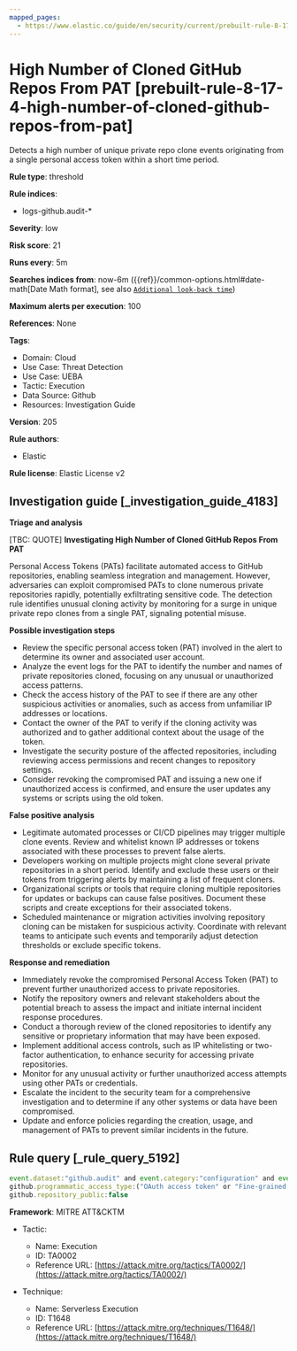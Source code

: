 ```yaml
---
mapped_pages:
  - https://www.elastic.co/guide/en/security/current/prebuilt-rule-8-17-4-high-number-of-cloned-github-repos-from-pat.html
---
```


# High Number of Cloned GitHub Repos From PAT [prebuilt-rule-8-17-4-high-number-of-cloned-github-repos-from-pat]

Detects a high number of unique private repo clone events originating from a single personal access token within a short time period.

**Rule type**: threshold

**Rule indices**:

* logs-github.audit-*

**Severity**: low

**Risk score**: 21

**Runs every**: 5m

**Searches indices from**: now-6m ({{ref}}/common-options.html#date-math[Date Math format], see also [`Additional look-back time`](docs-content://solutions/security/detect-and-alert/create-detection-rule.md#rule-schedule))

**Maximum alerts per execution**: 100

**References**: None

**Tags**:

* Domain: Cloud
* Use Case: Threat Detection
* Use Case: UEBA
* Tactic: Execution
* Data Source: Github
* Resources: Investigation Guide

**Version**: 205

**Rule authors**:

* Elastic

**Rule license**: Elastic License v2

## Investigation guide [_investigation_guide_4183]

**Triage and analysis**

[TBC: QUOTE]
**Investigating High Number of Cloned GitHub Repos From PAT**

Personal Access Tokens (PATs) facilitate automated access to GitHub repositories, enabling seamless integration and management. However, adversaries can exploit compromised PATs to clone numerous private repositories rapidly, potentially exfiltrating sensitive code. The detection rule identifies unusual cloning activity by monitoring for a surge in unique private repo clones from a single PAT, signaling potential misuse.

**Possible investigation steps**

* Review the specific personal access token (PAT) involved in the alert to determine its owner and associated user account.
* Analyze the event logs for the PAT to identify the number and names of private repositories cloned, focusing on any unusual or unauthorized access patterns.
* Check the access history of the PAT to see if there are any other suspicious activities or anomalies, such as access from unfamiliar IP addresses or locations.
* Contact the owner of the PAT to verify if the cloning activity was authorized and to gather additional context about the usage of the token.
* Investigate the security posture of the affected repositories, including reviewing access permissions and recent changes to repository settings.
* Consider revoking the compromised PAT and issuing a new one if unauthorized access is confirmed, and ensure the user updates any systems or scripts using the old token.

**False positive analysis**

* Legitimate automated processes or CI/CD pipelines may trigger multiple clone events. Review and whitelist known IP addresses or tokens associated with these processes to prevent false alerts.
* Developers working on multiple projects might clone several private repositories in a short period. Identify and exclude these users or their tokens from triggering alerts by maintaining a list of frequent cloners.
* Organizational scripts or tools that require cloning multiple repositories for updates or backups can cause false positives. Document these scripts and create exceptions for their associated tokens.
* Scheduled maintenance or migration activities involving repository cloning can be mistaken for suspicious activity. Coordinate with relevant teams to anticipate such events and temporarily adjust detection thresholds or exclude specific tokens.

**Response and remediation**

* Immediately revoke the compromised Personal Access Token (PAT) to prevent further unauthorized access to private repositories.
* Notify the repository owners and relevant stakeholders about the potential breach to assess the impact and initiate internal incident response procedures.
* Conduct a thorough review of the cloned repositories to identify any sensitive or proprietary information that may have been exposed.
* Implement additional access controls, such as IP whitelisting or two-factor authentication, to enhance security for accessing private repositories.
* Monitor for any unusual activity or further unauthorized access attempts using other PATs or credentials.
* Escalate the incident to the security team for a comprehensive investigation and to determine if any other systems or data have been compromised.
* Update and enforce policies regarding the creation, usage, and management of PATs to prevent similar incidents in the future.


## Rule query [_rule_query_5192]

```js
event.dataset:"github.audit" and event.category:"configuration" and event.action:"git.clone" and
github.programmatic_access_type:("OAuth access token" or "Fine-grained personal access token") and
github.repository_public:false
```

**Framework**: MITRE ATT&CKTM

* Tactic:

    * Name: Execution
    * ID: TA0002
    * Reference URL: [https://attack.mitre.org/tactics/TA0002/](https://attack.mitre.org/tactics/TA0002/)

* Technique:

    * Name: Serverless Execution
    * ID: T1648
    * Reference URL: [https://attack.mitre.org/techniques/T1648/](https://attack.mitre.org/techniques/T1648/)



